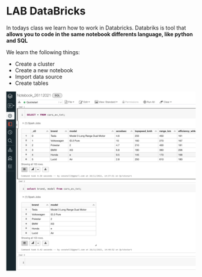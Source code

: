 # LAB DataBricks

In todays class we learn how to work in Databricks. Databriks is tool that **allows you to code in the same notebook differents language, like python and SQL**

We learn the following things:
- Create a cluster
- Create a new notebook
- Import data source
- Create tables

![](https://github.com/vonate5/class_LABS/blob/main/Semana%206/25112021/databricks_2.png)
